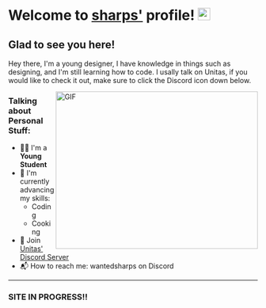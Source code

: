 # Welcome to [sharps'](https://github.com/typicalsharps) profile! <a href="#"><img src="https://media.giphy.com/media/hvRJCLFzcasrR4ia7z/giphy.gif" width="25px"></a>


## Glad to see you here!
Hey there, I'm a young designer, I have knowledge in things such as designing, and I'm still learning how to code.
I usally talk on Unitas, if you would like to check it out, make sure to click the Discord icon down below.

<img align="right" alt="GIF" src="https://media.giphy.com/media/IThjAlJnD9WNO/giphy.gif" width="408" height="318" />


### Talking about Personal Stuff:

- 👨‍🎓 I'm a **Young Student**
- 🌱 I'm currently advancing my skills:
  - Coding
  - Cooking
- 👯 Join [Unitas' Discord Server](https://discord.gg/nq4bPTDUaE)
- 📬 How to reach me: wantedsharps on Discord

---

### SITE IN PROGRESS!!
